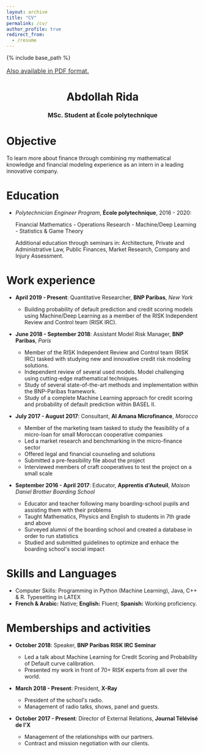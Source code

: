 ```yaml
---
layout: archive
title: "CV"
permalink: /cv/
author_profile: true
redirect_from:
  - /resume
---
```


{% include base_path %}

<a style="line-height: 1.5;" href="http://AbdollahRida.github.io/Abdollah RIDA - CV.pdf"><span style="color: #333333;"><span style="font-size: medium;">Also available in PDF format.</span></span></a>
<h1 class="western" align="center"><b>Abdollah Rida</b></h1>
<p style="line-height: 1.5;" align="center"><span style="font-size: medium;"><b>MSc. Student at École polytechnique</b> </span></p>

Objective
======
To learn more about finance through combining my mathematical knowledge and financial modeling experience as an intern in a leading innovative company.

Education
======
* *Polytechnician Engineer Program*, **École polytechnique**, 2016 - 2020:

  Financial Mathematics - Operations Research - Machine/Deep Learning - Statistics & Game Theory
  
  Additional education through seminars in: Architecture, Private and Administrative Law, Public Finances, Market Research,                Company and Injury Assessment.

Work experience
======
* __April 2019 - Present__: Quantitative Researcher, **BNP Paribas**, *New York*
  * Building probability of default prediction and credit scoring models using Machine/Deep Learning as a member of the RISK Independent Review and Control team (RISK IRC).
  
* __June 2018 - September 2018__: Assistant Model Risk Manager, **BNP Paribas**, *Paris*
  * Member of the RISK Independent Review and Control team (RISK IRC) tasked with studying new and innovative credit risk modeling  solutions.
  * Independent review of several used models. Model challenging using cutting-edge mathematical techniques.
  * Study of several state-of-the-art methods and implementation within the BNP-Paribas framework.
  * Study of a complete Machine Learning approach for credit scoring and probability of default prediction within BASEL II.

* __July 2017 - August 2017__: Consultant, **Al Amana Microfinance**, *Morocco*
  * Member of the marketing team tasked to study the feasibility of a micro-loan for small Moroccan cooperative companies
  * Led a market research and benchmarking in the micro-finance sector
  * Offered legal and financial counseling and solutions
  * Submitted a pre-feasibility file about the project
  * Interviewed members of craft cooperatives to test the project on a small scale

* __September 2016 - April 2017__: Educator, **Apprentis d'Auteuil**, *Maison Daniel Brottier Boarding School*
  * Educator and teacher following many boarding-school pupils and assisting them with their problems
  * Taught Mathematics, Physics and English to students in 7th grade and above
  * Surveyed alumni of the boarding school and created a database in order to run statistics
  * Studied and submitted guidelines to optimize and enhace the boarding school's social impact
  
Skills and Languages
======
* Computer Skills: Programming in Python (Machine Learning), Java, C++ & R. Typesetting in LATEX
* __French & Arabic:__ Native; __English:__ Fluent; __Spanish:__ Working proficiency.

Memberships and activities
======
* __October 2018__: Speaker, **BNP Paribas RISK IRC Seminar**
  * Led a talk about Machine Learning for Credit Scoring and Probability of Default curve calibration.
  * Presented my work in front of 70+ RISK experts from all over the world.
  
* __March 2018 - Present__: President, **X-Ray**
  * President of the school's radio. 
  * Management of radio talks, shows, panel and guests.

* __October 2017 - Present__: Director of External Relations, **Journal Télévisé de l'X**
  * Management of the relationships with our partners.
  * Contract and mission negotiation with our clients.
  


  
